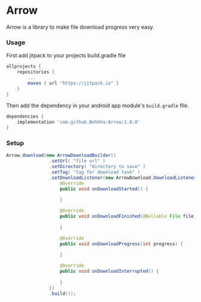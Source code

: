 # Arrow
Arrow is a library to make file download progress very easy.


### Usage
First add jitpack to your projects build.gradle file

```gradle
allprojects {
   	repositories {
   		...
   		maven { url "https://jitpack.io" }
   	}
}
```

Then add the dependency in your android app module's `build.gradle` file.

```gradle
dependencies {
    implementation 'com.github.Behkha:Arrow:1.0.0'
}
```

### Setup

``` java
Arrow.download(new ArrowDownloadBuilder()
                .setUrl( "file url" )
                .setDirectory( "directory to save" )
                .setTag( "tag for download task" )
                .setDownloadListener(new ArrowDownload.DownloadListener() {
                    @Override
                    public void onDownloadStarted() {
                        
                    }

                    @Override
                    public void onDownloadFinished(@Nullable File file) {
                        
                    }

                    @Override
                    public void onDownloadProgress(int progress) {
                        
                    }

                    @Override
                    public void onDownloadInterrupted() {
                        
                    }
                })
                .build());
```
